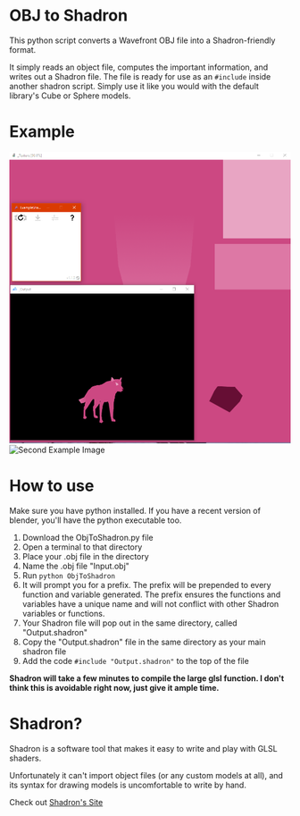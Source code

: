 # OBJ to Shadron
This python script converts a Wavefront OBJ file into a Shadron-friendly format.

It simply reads an object file, computes the important information, and writes
out a Shadron file. The file is ready for use as an `#include` inside another
shadron script. Simply use it like you would with the default library's Cube or
Sphere models.

# Example
![Example Image](https://github.com/BitzaWolf/ObjToShadron/blob/master/Example.PNG)
![Second Example Image](https://github.com/BitzaWolf/shadron/blob/master/Refreaction/GlassWolf.gif)

# How to use
Make sure you have python installed. If you have a recent version of blender,
you'll have the python executable too.

1. Download the ObjToShadron.py file
2. Open a terminal to that directory
3. Place your .obj file in the directory
4. Name the .obj file "Input.obj"
5. Run `python ObjToShadron`
6. It will prompt you for a prefix. The prefix will be prepended to every function and variable generated. The prefix ensures the functions and variables have a unique name and will not conflict with other Shadron variables or functions.
7. Your Shadron file will pop out in the same directory, called "Output.shadron"
8. Copy the "Output.shadron" file in the same directory as your main shadron file
9. Add the code `#include "Output.shadron"` to the top of the file

**Shadron will take a few minutes to compile the large glsl function. I don't think this is avoidable right now, just give it ample time.**

# Shadron?
Shadron is a software tool that makes it easy to write and play with GLSL shaders.

Unfortunately it can't import object files (or any custom models at all), and its
syntax for drawing models is uncomfortable to write by hand.

Check out [Shadron's Site](https://www.arteryengine.com/shadron/)
